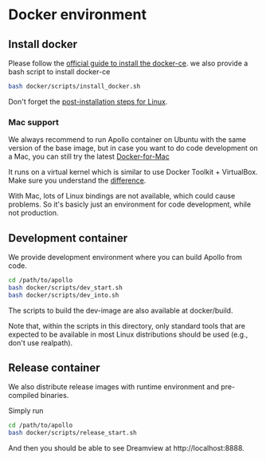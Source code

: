 # Docker environment

## Install docker

Please follow the
[official guide to install the docker-ce](https://docs.docker.com/install/linux/docker-ce/ubuntu).
we also provide a bash script to install docker-ce

```bash
bash docker/scripts/install_docker.sh
```

Don't forget the
[post-installation steps for Linux](https://docs.docker.com/install/linux/linux-postinstall).

### Mac support

We always recommend to run Apollo container on Ubuntu with the same version of
the base image, but in case you want to do code development on a Mac, you can
still try the latest
[Docker-for-Mac](https://docs.docker.com/docker-for-mac/install)

It runs on a virtual kernel which is similar to use Docker Toolkit + VirtualBox.
Make sure you understand the [difference](https://docs.docker.com/docker-for-mac/docker-toolbox).

With Mac, lots of Linux bindings are not available, which could cause problems.
So it's basicly just an environment for code development, while not production.

## Development container

We provide development environment where you can build Apollo from code.

```bash
cd /path/to/apollo
bash docker/scripts/dev_start.sh
bash docker/scripts/dev_into.sh
```

The scripts to build the dev-image are also available at docker/build.

Note that, within the scripts in this directory, only standard tools that are
expected to be available in most Linux distributions should be used (e.g., don't
use realpath).

## Release container

We also distribute release images with runtime environment and pre-compiled
binaries.

Simply run
```bash
cd /path/to/apollo
bash docker/scripts/release_start.sh
```

And then you should be able to see Dreamview at http://localhost:8888.
